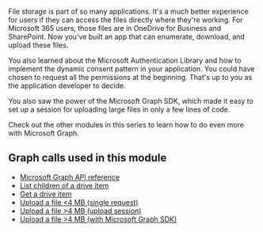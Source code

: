File storage is part of so many applications. It's a much better experience for users if they can access the files directly where they're working. For Microsoft 365 users, those files are in OneDrive for Business and SharePoint. Now you've built an app that can enumerate, download, and upload these files.

You also learned about the Microsoft Authentication Library and how to implement the dynamic consent pattern in your application. You could have chosen to request all the permissions at the beginning. That's up to you as the application developer to decide.

You also saw the power of the Microsoft Graph SDK, which made it easy to set up a session for uploading large files in only a few lines of code.

Check out the other modules in this series to learn how to do even more with Microsoft Graph.

## Graph calls used in this module

* [Microsoft Graph API reference](https://docs.microsoft.com/graph/api/overview?WT.mc_id=m365-0000016105-cxa)
* [List children of a drive item](https://docs.microsoft.com/graph/api/driveitem-list-children?WT.mc_id=m365-0000016105-cxa)
* [Get a drive item](https://docs.microsoft.com/graph/api/driveitem-get?WT.mc_id=m365-0000016105-cxa)
* [Upload a file <4 MB (single request)](https://docs.microsoft.com/graph/api/driveitem-put-content?WT.mc_id=m365-0000016105-cxa)
* [Upload a file >4 MB (upload session)](https://docs.microsoft.com/graph/api/driveitem-createuploadsession?WT.mc_id=m365-0000016105-cxa)
* [Upload a file >4 MB (with Microsoft Graph SDK)](https://docs.microsoft.com/graph/sdks/large-file-upload?WT.mc_id=m365-0000016105-cxa)

